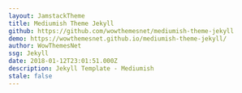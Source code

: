 ```yaml
---
layout: JamstackTheme
title: Mediumish Theme Jekyll
github: https://github.com/wowthemesnet/mediumish-theme-jekyll
demo: https://wowthemesnet.github.io/mediumish-theme-jekyll/
author: WowThemesNet
ssg: Jekyll
date: 2018-01-12T23:01:51.000Z
description: Jekyll Template - Mediumish
stale: false
---
```

